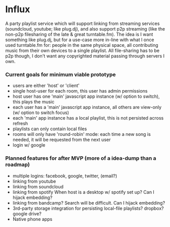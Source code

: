 Influx
======
A party playlist service which will support linking from streaming services (soundcloud, youtube; like plug.dj), and also support p2p streaming (like the non-p2p filesharing of the late & great turntable.fm). The idea is I want something like plug.dj, but for a  use-case more in-line with what I once used turntable.fm for: people in the same physical space, all contributing music from their own devices to a single playlist. All file-sharing has to be p2p though, I don't want any copyrighted material passing through servers I own.

### Current goals for minimum viable prototype
- users are either 'host' or 'client'
- single host-user for each room, this user has admin permissions
- host user has one 'main' javascript app instance (w/ option to switch), this plays the music
- each user has a 'main' javascript app instance, all others are view-only (w/ option to switch focus)
- each 'main' app instance has a local playlist, this is not persisted across refresh
- playlists can only contain local files
- rooms will only have 'round-robin' mode: each time a new song is needed, it will be requested from the next user
- login w/ google

### Planned features for after MVP (more of a idea-dump than a roadmap)
- multiple logins: facebook, google, twitter, (email?)
- linking from youtube
- linking from soundcloud
- linking from spotify When host is a desktop w/ spotify set up? Can I hijack embedding?
- linking from bandcamp? Search will be difficult. Can I hijack embedding?
- 3rd-party storage integration for persisting local-file playlists? dropbox? google drive?
- Native phone apps
